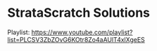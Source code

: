 # StrataScratch Solutions

Playlist: https://www.youtube.com/playlist?list=PLCSV3ZbZOvG6KOtr8Zo4aAUlT4xlXgeES
